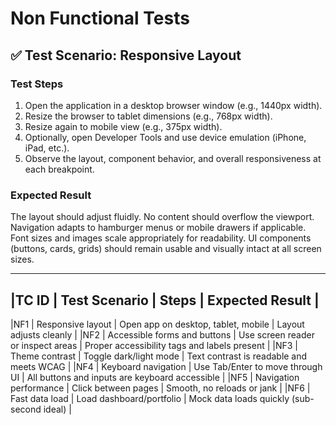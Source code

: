 # Non Functional Tests

## ✅ Test Scenario: Responsive Layout

### Test Steps
1. Open the application in a desktop browser window (e.g., 1440px width).
2. Resize the browser to tablet dimensions (e.g., 768px width).
3. Resize again to mobile view (e.g., 375px width).
4. Optionally, open Developer Tools and use device emulation (iPhone, iPad, etc.).
5. Observe the layout, component behavior, and overall responsiveness at each breakpoint.

### Expected Result
The layout should adjust fluidly.
No content should overflow the viewport.
Navigation adapts to hamburger menus or mobile drawers if applicable.
Font sizes and images scale appropriately for readability.
UI components (buttons, cards, grids) should remain usable and visually intact at all screen sizes.

---

## |TC ID | Test Scenario                | Steps                               | Expected Result                                |
   |NF1   | Responsive layout            | Open app on desktop, tablet, mobile | Layout adjusts cleanly                         |
   |NF2   | Accessible forms and buttons | Use screen reader or inspect areas  | Proper accessibility tags and labels present   |
   |NF3   | Theme contrast               | Toggle dark/light mode              | Text contrast is readable and meets WCAG       | 
   |NF4   | Keyboard navigation          | Use Tab/Enter to move through UI    | All buttons and inputs are keyboard accessible |
   |NF5   | Navigation performance       | Click between pages                 | Smooth, no reloads or jank                     |
   |NF6   | Fast data load               | Load dashboard/portfolio            | Mock data loads quickly (sub-second ideal)     |
